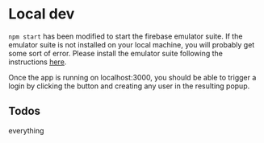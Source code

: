 # Local dev

`npm start` has been modified to start the firebase emulator suite. If the emulator suite is not installed on your local machine, you will probably get some sort of error. Please install the emulator suite following the instructions [here](https://firebase.google.com/docs/emulator-suite/install_and_configure).

Once the app is running on localhost:3000, you should be able to trigger a login by clicking the button and creating any user in the resulting popup.

## Todos

everything
